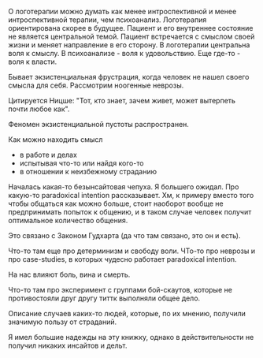 О логотерапии можно думать как менее интроспективной и менее интроспективной терапии, чем психоанализ. Логотерапия ориентирована скорее в будущее. Пациент и его внутреннее состояние не является центральной темой. Пациент встречается с смыслом своей жизни и меняет направление в его сторону. В логотерапии центральна воля к смыслу. В психоанализе - воля к удовольствию. Еще где-то - воля к власти. 

Бывает экзистенциальная фрустрация, когда человек не нашел своего смысла для себя. Рассмотрим ноогенные неврозы. 

Цитируется Ницше: "Тот, кто знает, зачем живет, может вытерпеть почти любое как". 

Феномен экзистенциальной пустоты распространен.

Как можно находить смысл
- в работе и делах
- испытывая что-то или найдя кого-то
- в отношении к неизбежному страданию

Началась какая-то безынсайтовая чепуха. Я большего ожидал.
Про какую-то paradoxical intention рассказывает. Хм, к примеру вместо того чтобы общаться как можно больше, стоит наоборот вообще не предпринимать попыток к общению, и в таком случае человек получит оптимальное количество общения.

Это связано с Законом Гудхарта (да что там связано, это он и есть).

Что-то там еще про детерминизм и свободу воли. ЧТо-то про неврозы и про case-studies, в которых чудесно работает paradoxical intention.

На нас влияют боль, вина и смерть. 

Что-то там про эксперимент с группами бой-скаутов, которые не противостояли друг другу титтк выполняли общее дело.

Описание случаев каких-то людей, которые, по их мнению, получили значимую пользу от страданий.

Я имел большие надежды на эту книжку, однако в действительности не получил никаких инсайтов и дельт.
